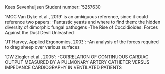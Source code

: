 Kees Sevenhuijsen
Student number: 15257630

'MCC Van Dyke et al., 2019' is an ambiguous reference, since it could reference two papers:
  -Fantastic yeasts and where to find them: the hidden diversity of dimorphic fungal pathogens
  -The Rise of Coccidioides: Forces Against the Dust Devil Unleashed

'JT Harvey, Applied Ergonomics, 2002':
  -An analysis of the forces required to drag sheep over various surfaces

'DW Ziegler et al., 2005':
  -CORRELATION OF CONTINUOUS CARDIAC OUTPUT MEASURED BY A PULMONARY ARTERY CATHETER VERSUS IMPEDANCE CARDIOGRAPHY IN VENTILATED PATIENTS

